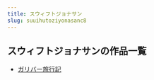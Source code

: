 ```yaml
---
title: スウィフトジョナサン
slug: suuihutoziyonasanc8
---
```


## スウィフトジョナサンの作品一覧

- [ガリバー旅行記](garibaluxingji03)
